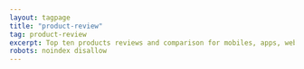 ```yaml
---
layout: tagpage
title: "product-review"
tag: product-review
excerpt: Top ten products reviews and comparison for mobiles, apps, websites, blogs
robots: noindex disallow
---
```

